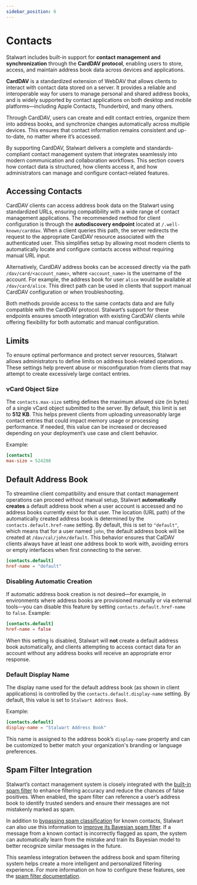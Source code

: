 ```yaml
---
sidebar_position: 6
---
```


# Contacts

Stalwart includes built-in support for **contact management and synchronization** through the **CardDAV protocol**, enabling users to store, access, and maintain address book data across devices and applications.

**CardDAV** is a standardized extension of WebDAV that allows clients to interact with contact data stored on a server. It provides a reliable and interoperable way for users to manage personal and shared address books, and is widely supported by contact applications on both desktop and mobile platforms—including Apple Contacts, Thunderbird, and many others.

Through CardDAV, users can create and edit contact entries, organize them into address books, and synchronize changes automatically across multiple devices. This ensures that contact information remains consistent and up-to-date, no matter where it’s accessed.

By supporting CardDAV, Stalwart delivers a complete and standards-compliant contact management system that integrates seamlessly into modern communication and collaboration workflows. This section covers how contact data is structured, how clients access it, and how administrators can manage and configure contact-related features.

## Accessing Contacts

CardDAV clients can access address book data on the Stalwart using standardized URLs, ensuring compatibility with a wide range of contact management applications. The recommended method for client configuration is through the **autodiscovery endpoint** located at `/.well-known/carddav`. When a client queries this path, the server redirects the request to the appropriate CardDAV resource associated with the authenticated user. This simplifies setup by allowing most modern clients to automatically locate and configure contacts access without requiring manual URL input.

Alternatively, CardDAV address books can be accessed directly via the path `/dav/card/<account_name>`, where `<account_name>` is the username of the account. For example, the address book for user `alice` would be available at `/dav/card/alice`. This direct path can be used in clients that support manual CardDAV configuration or when troubleshooting.

Both methods provide access to the same contacts data and are fully compatible with the CardDAV protocol. Stalwart’s support for these endpoints ensures smooth integration with existing CardDAV clients while offering flexibility for both automatic and manual configuration.

## Limits

To ensure optimal performance and protect server resources, Stalwart allows administrators to define limits on address book-related operations. These settings help prevent abuse or misconfiguration from clients that may attempt to create excessively large contact entries.

### vCard Object Size

The `contacts.max-size` setting defines the maximum allowed size (in bytes) of a single vCard object submitted to the server. By default, this limit is set to **512 KB**. This helps prevent clients from uploading unreasonably large contact entries that could impact memory usage or processing performance. If needed, this value can be increased or decreased depending on your deployment’s use case and client behavior.

Example:

```toml
[contacts]
max-size = 524288
```

## Default Address Book

To streamline client compatibility and ensure that contact management operations can proceed without manual setup, Stalwart **automatically creates** a default address book when a user account is accessed and no address books currently exist for that user.
The location (URL path) of the automatically created address book is determined by the `contacts.default.href-name` setting. By default, this is set to `"default"`, which means that for a user named `john`, the default address book will be created at `/dav/cal/john/default`. This behavior ensures that CalDAV clients always have at least one address book to work with, avoiding errors or empty interfaces when first connecting to the server.

```toml
[contacts.default]
href-name = "default"
```

### Disabling Automatic Creation

If automatic address book creation is not desired—for example, in environments where address books are provisioned manually or via external tools—you can disable this feature by setting `contacts.default.href-name` to `false`. Example:

```toml
[contacts.default]
href-name = false
```

When this setting is disabled, Stalwart will **not** create a default address book automatically, and clients attempting to access contact data for an account without any address books will receive an appropriate error response.

### Default Display Name

The display name used for the default address book (as shown in client applications) is controlled by the `contacts.default.display-name` setting. By default, this value is set to `Stalwart Address Book`.

Example:

```toml
[contacts.default]
display-name = "Stalwart Address Book"
```

This name is assigned to the address book’s `display-name` property and can be customized to better match your organization's branding or language preferences.

## Spam Filter Integration

Stalwart’s contact management system is closely integrated with the [built-in spam filter](/docs/spamfilter/overview) to enhance filtering accuracy and reduce the chances of false positives. When enabled, the spam filter can reference a user’s address book to identify trusted senders and ensure their messages are not mistakenly marked as spam.

In addition to [bypassing spam classification](/docs/spamfilter/settings/general#address-book-integration) for known contacts, Stalwart can also use this information to [improve its Bayesian spam filter](/docs/spamfilter/classifier#contacts-auto-learning). If a message from a known contact is incorrectly flagged as spam, the system can automatically learn from the mistake and train its Bayesian model to better recognize similar messages in the future.

This seamless integration between the address book and spam filtering system helps create a more intelligent and personalized filtering experience. For more information on how to configure these features, see the [spam filter documentation](/docs/spamfilter/overview).

